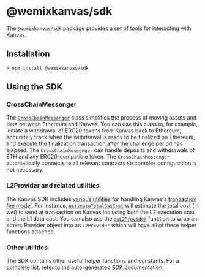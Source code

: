 # @wemixkanvas/sdk

The `@wemixkanvas/sdk` package provides a set of tools for interacting with Kanvas.

## Installation

```shell
> npm install @wemixkanvas/sdk
```

## Using the SDK

### CrossChainMessenger

The [`CrossChainMessenger`] class simplifies the process of moving assets and data between Ethereum and Kanvas.
You can use this class to, for example, initiate a withdrawal of ERC20 tokens from Kanvas back to Ethereum, accurately
track when the withdrawal is ready to be finalized on Ethereum, and execute the finalization transaction after
the challenge period has elapsed.
The `CrossChainMessenger` can handle deposits and withdrawals of ETH and any ERC20-compatible token.
The `CrossChainMessenger` automatically connects to all relevant contracts so complex configuration is not necessary.

[`CrossChainMessenger`]: ./src/cross-chain-messenger.ts

### L2Provider and related utilities

The Kanvas SDK includes [various utilities] for handling Kanvas's [transaction fee model].
For instance, [`estimateTotalGasCost`] will estimate the total cost (in wei) to send at transaction on Kanvas including
both the L2 execution cost and the L1 data cost. You can also use the [`asL2Provider`] function to wrap an ethers
Provider object into an `L2Provider` which will have all of these helper functions attached.

[various utilities]: ./src/l2-provider.ts
[transaction fee model]: https://community.optimism.io/docs/developers/build/transaction-fees/
[`estimateTotalGasCost`]: https://sdk.optimism.io/modules.html#estimateTotalGasCost
[`asL2Provider`]: https://sdk.optimism.io/modules.html#asL2Provider

### Other utilities

The SDK contains other useful helper functions and constants.
For a complete list, refer to the auto-generated [SDK documentation](https://sdk.optimism.io/)
